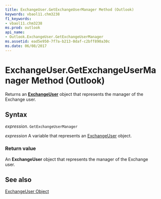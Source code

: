```yaml
---
title: ExchangeUser.GetExchangeUserManager Method (Outlook)
keywords: vbaol11.chm3238
f1_keywords:
- vbaol11.chm3238
ms.prod: outlook
api_name:
- Outlook.ExchangeUser.GetExchangeUserManager
ms.assetid: ead5e950-7f7a-b213-0daf-c2bff890a30c
ms.date: 06/08/2017
---
```



# ExchangeUser.GetExchangeUserManager Method (Outlook)

Returns an  **[ExchangeUser](Outlook.ExchangeUser.md)** object that represents the manager of the Exchange user.


## Syntax

 _expression_. `GetExchangeUserManager`

 _expression_ A variable that represents an [ExchangeUser](./Outlook.ExchangeUser.md) object.


### Return value

An  **ExchangeUser** object that represents the manager of the Exchange user.


## See also


[ExchangeUser Object](Outlook.ExchangeUser.md)

